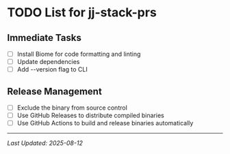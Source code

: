 # TODO List for jj-stack-prs

## Immediate Tasks

- [ ] Install Biome for code formatting and linting
- [ ] Update dependencies
- [ ] Add --version flag to CLI

## Release Management

- [ ] Exclude the binary from source control
- [ ] Use GitHub Releases to distribute compiled binaries
- [ ] Use GitHub Actions to build and release binaries automatically

---

*Last Updated: 2025-08-12*